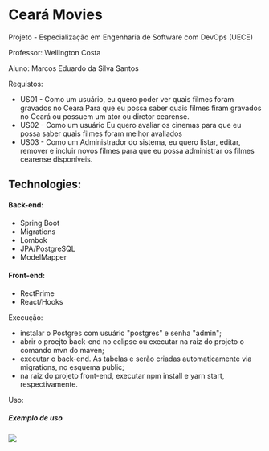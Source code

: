 # Ceará Movies

Projeto - Especialização em Engenharia de Software com DevOps (UECE)

Professor: Wellington Costa

Aluno: Marcos Eduardo da Silva Santos

Requistos:
- US01 - Como um usuário, eu quero poder ver quais filmes foram gravados no Ceara Para que eu possa saber quais filmes firam gravados no Ceará ou possuem um ator ou diretor cearense.
- US02 - Como um usuário Eu quero avaliar os cinemas para que eu possa saber quais filmes foram melhor avaliados
- US03 - Como um Administrador do sistema, eu quero listar, editar, remover e incluir novos filmes para que eu possa administrar os filmes cearense disponíveis.

## Technologies:

#### Back-end:
 - Spring Boot
 - Migrations 
 - Lombok
 - JPA/PostgreSQL
 - ModelMapper
 
#### Front-end:
 - RectPrime
 - React/Hooks
 
Execução:
 - instalar o Postgres com usuário "postgres" e senha "admin";
 - abrir o proejto back-end no eclipse ou executar na raiz do projeto o comando mvn do maven;
 - executar o back-end. As tabelas e serão criadas automaticamente via migrations, no esquema public;
 - na raiz do projeto front-end, executar npm install e yarn start, respectivamente.
 
Uso:

##### Exemplo de uso

![](ceara-movies.gif)

 
